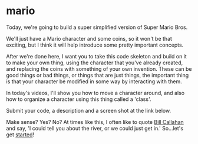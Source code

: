 # mario

Today, we're going to build a super simplified version of Super Mario Bros.

We'll just have a Mario character and some coins, so it won't be that exciting, but I think it
will help introduce some pretty important concepts.

After we're done here, I want you to take this code skeleton and build on it to make your own thing, using the character that you've already created, and replacing the coins with something of your own invention. These can be good things or bad things, or things that are just things, the important thing is that your character be modified in some way by interacting with them.

In today's videos, I'll show you how to move a character around, and also how to organize a character using this thing called a 'class'.

Submit your code, a description and a screen shot at the link below.

Make sense? Yes? No? At times like this, I often like to quote <a href='https://www.youtube.com/watch?v=nRKkoI0HUKc'>Bill Callahan</a> and say, 'I could tell you about the river, or we could just get in.' So...let's get <a href='youtube link here'>started</a>!
